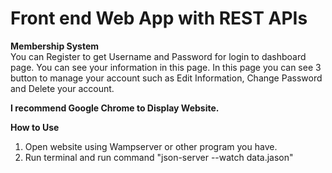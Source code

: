 # Front end Web App with REST APIs

<b>Membership System</b><br>
You can Register to get Username and Password for login to dashboard page. You can see your information in this page.
In this page you can see 3 button to manage your account such as Edit Information, Change Password and Delete your account.

<b>I recommend Google Chrome to Display Website.</b>

<b>How to Use</b>
1. Open website using Wampserver or other program you have.
2. Run terminal and run command "json-server --watch data.jason"
